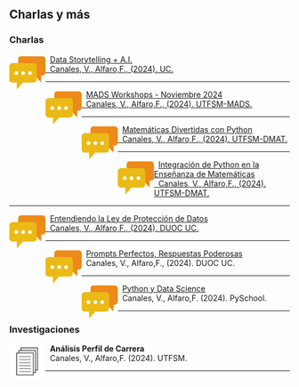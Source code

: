 ## Charlas y más

### Charlas

<p>
<a href="https://www.canva.com/design/DAGYPvNs9HY/vDIv8hMUpoqN9M2aLhzvKA/view?utm_content=DAGYPvNs9HY&utm_campaign=designshare&utm_medium=link2&utm_source=uniquelinks&utlId=he1bb6cde0a">
    <img src="../../images/research/talk.png"
      style="float:left; width:65px; height:65px;">
</a>
<span style="vertical-align:bottom">
&nbsp <a href="https://www.canva.com/design/DAGYPvNs9HY/vDIv8hMUpoqN9M2aLhzvKA/view?utm_content=DAGYPvNs9HY&utm_campaign=designshare&utm_medium=link2&utm_source=uniquelinks&utlId=he1bb6cde0a">Data Storytelling + A.I.<br>
&nbsp Canales, V., Alfaro,F., (2024). UC.
</span>
</p>

<hr size="30">

<p>
<a href="https://fralfaro.github.io/MADS-Workshops/">
    <img src="../../images/research/talk.png"
      style="float:left; width:65px; height:65px;">
</a>
<span style="vertical-align:bottom">
&nbsp <a href="https://fralfaro.github.io/MADS-Workshops/">MADS Workshops - Noviembre 2024<br>
&nbsp Canales, V., Alfaro,F., (2024). UTFSM-MADS.
</span>
</p>

<hr size="30">

<p>
<a href="https://fralfaro.github.io/DMAT-SJ-Olimpiadas/">
    <img src="../../images/research/talk.png"
      style="float:left; width:65px; height:65px;">
</a>
<span style="vertical-align:bottom">
&nbsp <a href="https://fralfaro.github.io/DMAT-SJ-Olimpiadas/"> Matemáticas Divertidas con Python <br>
&nbsp Canales, V., Alfaro,F., (2024). UTFSM-DMAT.
</span>
</p>

<hr size="30">

<p>
<a href="https://fralfaro.github.io/DMAT-SJ-Olimpiadas/">
    <img src="../../images/research/talk.png"
      style="float:left; width:65px; height:65px;">
</a>
<span style="vertical-align:bottom">
&nbsp <a href="https://fralfaro.github.io/DMAT-SJ-Olimpiadas/">Integración de Python en la Enseñanza de Matemáticas<br>
&nbsp  Canales, V., Alfaro,F., (2024). UTFSM-DMAT.
</span>
</p>


<hr size="30">


<p>
<a href="https://github.com/Seth-Nut/resources/blob/main/files/2024_10_16_ley_proteccion_datos.pdf">
    <img src="../../images/research/talk.png"
      style="float:left; width:65px; height:65px;">
</a>
<span style="vertical-align:bottom">
&nbsp <a href="https://github.com/Seth-Nut/resources/blob/main/files/2024_10_16_ley_proteccion_datos.pdf">Entendiendo la Ley de Protección de Datos<br>
&nbsp  Canales, V., Alfaro,F., (2024). DUOC UC.
</span>
</p>

<hr size="30">


<p>
<a href="https://github.com/Seth-Nut/resources/blob/main/files/2024_09_13_chatgpt.pdf">
    <img src="../../images/research/talk.png"
      style="float:left; width:65px; height:65px;">
</a>
<span style="vertical-align:bottom">
&nbsp <a href="https://github.com/Seth-Nut/resources/blob/main/files/2024_09_13_chatgpt.pdf">Prompts Perfectos, Respuestas Poderosas</a><br>
&nbsp  Canales, V., Alfaro,F., (2024). DUOC UC.
</span>
</p>

<hr size="30">


<p>
<a href="https://pyschool.cl/">
    <img src="../../images/research/talk.png"
      style="float:left; width:65px; height:65px;">
</a>
<span style="vertical-align:bottom">
&nbsp <a href="https://pyschool.cl/">Python y Data Science</a> <br>
&nbsp  Canales, V., Alfaro,F. (2024). PySchool.

</span>
</p>

<hr size="30">

### Investigaciones

<p>
<img src="../../images/research/paper.png" alt="Smiley face image"
style="float:left; width:65px; height:65px;">
<span style="vertical-align:bottom">
&nbsp <strong> Análisis Perfil de Carrera</strong> <br>
&nbsp  Canales, V., Alfaro,F. (2024). UTFSM.
</span>
</p>

<hr size="30">